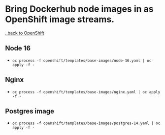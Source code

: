 
# Bring Dockerhub node images in as OpenShift image streams.
[..back to OpenShift](../README.md)

## Node 16
* `oc process -f openshift/templates/base-images/node-16.yaml | oc apply -f -`

## Nginx
* `oc process -f openshift/templates/base-images/nginx.yaml | oc apply -f -`

## Postgres image
* `oc process -f openshift/templates/base-images/postgres-14.yaml | oc apply -f -`